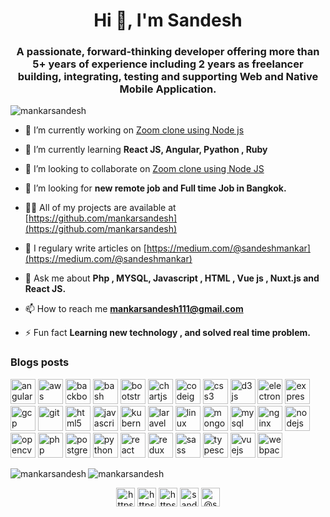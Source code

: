 <h1 align="center">Hi 👋, I'm Sandesh</h1>
<h3 align="center">A passionate, forward-thinking developer offering more than 5+ years of experience including 2 years as freelancer building, integrating, testing and supporting Web and Native Mobile Application.</h3>

<p align="left"> <img src="https://komarev.com/ghpvc/?username=mankarsandesh" alt="mankarsandesh" /> </p>

- 🔭 I’m currently working on [Zoom clone using Node js](https://github.com/mankarsandesh/room-video-call-using-nodejs)

- 🌱 I’m currently learning **React JS, Angular, Pyathon , Ruby**

- 👯 I’m looking to collaborate on [Zoom clone using Node JS](https://github.com/mankarsandesh/room-video-call-using-nodejs)

- 🤔 I’m looking for **new remote job and Full time Job in Bangkok.**

- 👨‍💻 All of my projects are available at [https://github.com/mankarsandesh](https://github.com/mankarsandesh)

- 📝 I regulary write articles on [https://medium.com/@sandeshmankar](https://medium.com/@sandeshmankar)

- 💬 Ask me about **Php , MYSQL, Javascript , HTML , Vue js , Nuxt.js and React JS.**

- 📫 How to reach me **mankarsandesh111@gmail.com**

- ⚡ Fun fact **Learning new technology , and solved real time problem.**

### Blogs posts
<!-- BLOG-POST-LIST:START -->
<!-- BLOG-POST-LIST:END -->

<p align="left"><img src="https://devicons.github.io/devicon/devicon.git/icons/angularjs/angularjs-original.svg" alt="angularjs" width="40" height="40"/> <img src="https://devicons.github.io/devicon/devicon.git/icons/amazonwebservices/amazonwebservices-original-wordmark.svg" alt="aws" width="40" height="40"/> <img src="https://devicons.github.io/devicon/devicon.git/icons/backbonejs/backbonejs-original-wordmark.svg" alt="backbonejs" width="40" height="40"/> <img src="https://www.vectorlogo.zone/logos/gnu_bash/gnu_bash-icon.svg" alt="bash" width="40" height="40"/> <img src="https://devicons.github.io/devicon/devicon.git/icons/bootstrap/bootstrap-plain.svg" alt="bootstrap" width="40" height="40"/> <img src="https://www.chartjs.org/media/logo-title.svg" alt="chartjs" width="40" height="40"/> <img src="https://cdn.worldvectorlogo.com/logos/codeigniter.svg" alt="codeigniter" width="40" height="40"/> <img src="https://devicons.github.io/devicon/devicon.git/icons/css3/css3-original-wordmark.svg" alt="css3" width="40" height="40"/> <img src="https://devicons.github.io/devicon/devicon.git/icons/d3js/d3js-original.svg" alt="d3js" width="40" height="40"/> <img src="https://devicons.github.io/devicon/devicon.git/icons/electron/electron-original.svg" alt="electron" width="40" height="40"/> <img src="https://devicons.github.io/devicon/devicon.git/icons/express/express-original-wordmark.svg" alt="express" width="40" height="40"/> <img src="https://www.vectorlogo.zone/logos/google_cloud/google_cloud-icon.svg" alt="gcp" width="40" height="40"/> <img src="https://www.vectorlogo.zone/logos/git-scm/git-scm-icon.svg" alt="git" width="40" height="40"/> <img src="https://devicons.github.io/devicon/devicon.git/icons/html5/html5-original-wordmark.svg" alt="html5" width="40" height="40"/> <img src="https://devicons.github.io/devicon/devicon.git/icons/javascript/javascript-original.svg" alt="javascript" width="40" height="40"/> <img src="https://www.vectorlogo.zone/logos/kubernetes/kubernetes-icon.svg" alt="kubernetes" width="40" height="40"/> <img src="https://devicons.github.io/devicon/devicon.git/icons/laravel/laravel-plain-wordmark.svg" alt="laravel" width="40" height="40"/> <img src="https://devicons.github.io/devicon/devicon.git/icons/linux/linux-original.svg" alt="linux" width="40" height="40"/> <img src="https://devicons.github.io/devicon/devicon.git/icons/mongodb/mongodb-original-wordmark.svg" alt="mongodb" width="40" height="40"/> <img src="https://devicons.github.io/devicon/devicon.git/icons/mysql/mysql-original-wordmark.svg" alt="mysql" width="40" height="40"/> <img src="https://devicons.github.io/devicon/devicon.git/icons/nginx/nginx-original.svg" alt="nginx" width="40" height="40"/> <img src="https://devicons.github.io/devicon/devicon.git/icons/nodejs/nodejs-original-wordmark.svg" alt="nodejs" width="40" height="40"/> <img src="https://www.vectorlogo.zone/logos/opencv/opencv-icon.svg" alt="opencv" width="40" height="40"/> <img src="https://devicons.github.io/devicon/devicon.git/icons/php/php-original.svg" alt="php" width="40" height="40"/> <img src="https://devicons.github.io/devicon/devicon.git/icons/postgresql/postgresql-original-wordmark.svg" alt="postgresql" width="40" height="40"/> <img src="https://devicons.github.io/devicon/devicon.git/icons/python/python-original.svg" alt="python" width="40" height="40"/> <img src="https://devicons.github.io/devicon/devicon.git/icons/react/react-original-wordmark.svg" alt="react" width="40" height="40"/> <img src="https://devicons.github.io/devicon/devicon.git/icons/redux/redux-original.svg" alt="redux" width="40" height="40"/> <img src="https://devicons.github.io/devicon/devicon.git/icons/sass/sass-original.svg" alt="sass" width="40" height="40"/> <img src="https://devicons.github.io/devicon/devicon.git/icons/typescript/typescript-original.svg" alt="typescript" width="40" height="40"/> <img src="https://devicons.github.io/devicon/devicon.git/icons/vuejs/vuejs-original-wordmark.svg" alt="vuejs" width="40" height="40"/> <img src="https://devicons.github.io/devicon/devicon.git/icons/webpack/webpack-original.svg" alt="webpack" width="40" height="40"/></p><img align="left" src="https://github-readme-stats.vercel.app/api/top-langs/?username=mankarsandesh&layout=compact&hide=html" alt="mankarsandesh" />

<img align="center" src="https://github-readme-stats.vercel.app/api?username=mankarsandesh&show_icons=true" alt="mankarsandesh" />

<p align="center">
<a href="https://dev.to/https://dev.to/mankarsandesh" target="blank"><img align="center" src="https://cdn.jsdelivr.net/npm/simple-icons@3.0.1/icons/dev-dot-to.svg" alt="https://dev.to/mankarsandesh" height="30" width="30" /></a>
<a href="https://linkedin.com/in/https://www.linkedin.com/in/mankarsandesh/" target="blank"><img align="center" src="https://cdn.jsdelivr.net/npm/simple-icons@3.0.1/icons/linkedin.svg" alt="https://www.linkedin.com/in/mankarsandesh/" height="30" width="30" /></a>
<a href="https://stackoverflow.com/users/https://stackoverflow.com/users/3264580/sandesh-mankar" target="blank"><img align="center" src="https://cdn.jsdelivr.net/npm/simple-icons@3.0.1/icons/stackoverflow.svg" alt="https://stackoverflow.com/users/3264580/sandesh-mankar" height="30" width="30" /></a>
<a href="https://instagram.com/sandesh_mankar" target="blank"><img align="center" src="https://cdn.jsdelivr.net/npm/simple-icons@3.0.1/icons/instagram.svg" alt="sandesh_mankar" height="30" width="30" /></a>
<a href="https://medium.com/@sandeshmankar" target="blank"><img align="center" src="https://cdn.jsdelivr.net/npm/simple-icons@3.0.1/icons/medium.svg" alt="@sandeshmankar" height="30" width="30" /></a>
</p>
